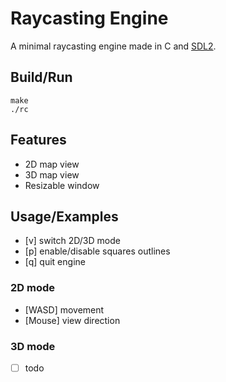 # Raycasting Engine

A minimal raycasting engine made in C and [SDL2](https://www.libsdl.org).

## Build/Run
```console
make
./rc
```
## Features

- 2D map view
- 3D map view
- Resizable window


## Usage/Examples

- [v] switch 2D/3D mode
- [p] enable/disable squares outlines
- [q] quit engine

### 2D mode
- [WASD] movement
- [Mouse] view direction

### 3D mode
- [ ] todo 
